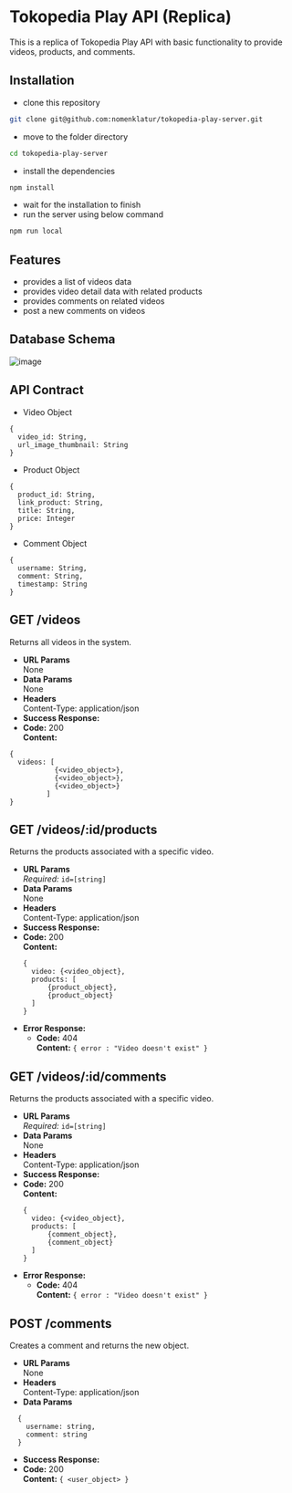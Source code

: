# Tokopedia Play API (Replica)

This is a replica of Tokopedia Play API with basic functionality to provide videos, products, and comments.

## Installation

- clone this repository

```bash
git clone git@github.com:nomenklatur/tokopedia-play-server.git
```
- move to the folder directory

```bash
cd tokopedia-play-server
```

- install the dependencies

```bash
npm install
```

- wait for the installation to finish
- run the server using below command
```bash
npm run local
```
## Features
- provides a list of videos data
- provides video detail data with related products
- provides comments on related videos
- post a new comments on videos

## Database Schema
![image](https://github.com/nomenklatur/tokopedia-play-server/assets/88763669/e35c9780-8a9f-4c98-8082-bba10c2c36ab)

## API Contract

* Video Object
```
{
  video_id: String,
  url_image_thumbnail: String
}
```
* Product Object
```
{
  product_id: String,
  link_product: String,
  title: String,
  price: Integer 
}
```
* Comment Object
```
{
  username: String,
  comment: String,
  timestamp: String
}
```
**GET /videos**
----
  Returns all videos in the system.
* **URL Params**  
  None
* **Data Params**  
  None
* **Headers**  
  Content-Type: application/json  
* **Success Response:**  
* **Code:** 200  
  **Content:**  
```
{
  videos: [
           {<video_object>},
           {<video_object>},
           {<video_object>}
         ]
}
```

**GET /videos/:id/products**
----
  Returns the products associated with a specific video.
* **URL Params**  
  *Required:* `id=[string]`
* **Data Params**  
  None
* **Headers**  
  Content-Type: application/json  
* **Success Response:** 
* **Code:** 200  
  **Content:**
  ```
  {
    video: {<video_object},
    products: [
        {product_object},
        {product_object}
    ]
  }
  ```
* **Error Response:**  
  * **Code:** 404  
  **Content:** `{ error : "Video doesn't exist" }`

**GET /videos/:id/comments**
----
  Returns the products associated with a specific video.
* **URL Params**  
  *Required:* `id=[string]`
* **Data Params**  
  None
* **Headers**  
  Content-Type: application/json  
* **Success Response:** 
* **Code:** 200  
  **Content:**
  ```
  {
    video: {<video_object},
    products: [
        {comment_object},
        {comment_object}
    ]
  }
  ```
* **Error Response:**  
  * **Code:** 404  
  **Content:** `{ error : "Video doesn't exist" }`  

**POST /comments**
----
  Creates a comment and returns the new object.
* **URL Params**  
  None
* **Headers**  
  Content-Type: application/json  
* **Data Params**  
```
  {
    username: string,
    comment: string
  }
```
* **Success Response:**  
* **Code:** 200  
  **Content:**  `{ <user_object> }` 
